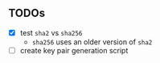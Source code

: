 ## TODOs


- [x] test `sha2` vs `sha256`
  - `sha256` uses an older version of `sha2`
- [ ] create key pair generation script